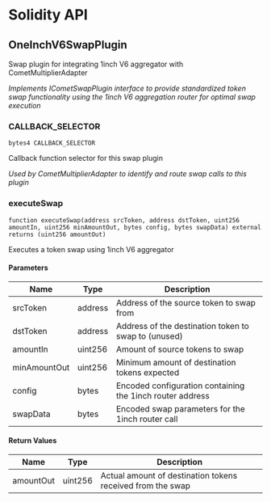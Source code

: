 # Solidity API

## OneInchV6SwapPlugin

Swap plugin for integrating 1inch V6 aggregator with CometMultiplierAdapter

_Implements ICometSwapPlugin interface to provide standardized token swap functionality
     using the 1inch V6 aggregation router for optimal swap execution_

### CALLBACK_SELECTOR

```solidity
bytes4 CALLBACK_SELECTOR
```

Callback function selector for this swap plugin

_Used by CometMultiplierAdapter to identify and route swap calls to this plugin_

### executeSwap

```solidity
function executeSwap(address srcToken, address dstToken, uint256 amountIn, uint256 minAmountOut, bytes config, bytes swapData) external returns (uint256 amountOut)
```

Executes a token swap using 1inch V6 aggregator

#### Parameters

| Name | Type | Description |
| ---- | ---- | ----------- |
| srcToken | address | Address of the source token to swap from |
| dstToken | address | Address of the destination token to swap to (unused) |
| amountIn | uint256 | Amount of source tokens to swap |
| minAmountOut | uint256 | Minimum amount of destination tokens expected |
| config | bytes | Encoded configuration containing the 1inch router address |
| swapData | bytes | Encoded swap parameters for the 1inch router call |

#### Return Values

| Name | Type | Description |
| ---- | ---- | ----------- |
| amountOut | uint256 | Actual amount of destination tokens received from the swap |

